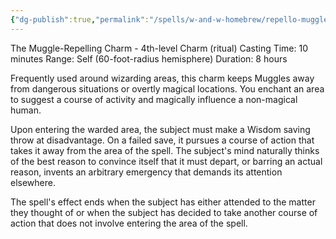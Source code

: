 ```yaml
---
{"dg-publish":true,"permalink":"/spells/w-and-w-homebrew/repello-muggletum/"}
---
```


The Muggle-Repelling Charm - 4th-level Charm (ritual) 
Casting Time: 10 minutes 
Range: Self (60-foot-radius hemisphere) 
Duration: 8 hours 

Frequently used around wizarding areas, this charm keeps Muggles away from dangerous situations or overtly magical locations. You enchant an area to suggest a course of activity and magically influence a non-magical human. 

Upon entering the warded area, the subject must make a Wisdom saving throw at disadvantage. On a failed save, it pursues a course of action that takes it away from the area of the spell. The subject's mind naturally thinks of the best reason to convince itself that it must depart, or barring an actual reason, invents an arbitrary emergency that demands its attention elsewhere. 

The spell's effect ends when the subject has either attended to the matter they thought of or when the subject has decided to take another course of action that does not involve entering the area of the spell.